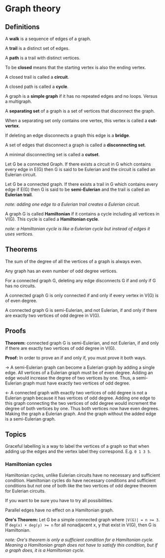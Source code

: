 # Graph theory

## Definitions

A **walk** is a sequence of edges of a graph.

A **trail** is a distinct set of edges.

A **path** is a trail with distinct vertices.

To be **closed** means that the starting vertex is also the ending vertex.

A closed trail is called a **circuit**.

A closed path is called a **cycle**.

A graph is a **simple graph** if it has no repeated edges and no loops. Versus a multigraph.

A **separating set** of a graph is a set of vertices that disconnect the graph.

When a separating set only contains one vertex, this vertex is called a **cut-vertex**.

If deleting an edge disconnects a graph this edge is a **bridge**.

A set of edges that disconnect a graph is called a **disconnecting set**.

A minimal disconnecting set is called a **cutset**.

Let G be a connected Graph. If there exists a circuit in G which contains every edge in E(G) then G is said to be Eulerian and the circuit is called an Eulerian circuit.

Let G be a connected graph. If there exists a trail in G which contains every edge if E(G) then G is said to be **semi-Eulerian** and the trail is called an **Eulerian trail**.

_note: adding one edge to a Eulerian trail creates a Eulerian circuit._

A graph G is called **Hamiltonian** if it contains a cycle including all vertices in V(G). This cycle is called a **Hamiltonian cycle**.

_note: a Hamiltonian cycle is like a Eulerian cycle but instead of edges it uses vertices._

## Theorems

The sum of the degree of all the vertices of a graph is always even.

Any graph has an even number of odd degree vertices.

For a connected graph G, deleting any edge disconnects G if and only if G has no circuits.

A connected graph G is only connected if and only if every vertex in V(G) is of even degree.

A connected graph G is semi-Eulerian, and not Eulerian, if and only if there are exactly two vertices of odd degree in V(G).

## Proofs

**Theorem:** connected graph G is semi-Eulerian, and not Eulerian, if and only if there are exactly two vertices of odd degree in V(G).

**Proof:** In order to prove an if and only if, you must prove it both ways.

->
A semi-Eulerian graph can become a Eulerian graph by adding a single edge. All vertices of a Eulerian graph must be of even degree. Adding an edge would increase the degree of two vertices by one. Thus, a semi-Eulerian graph must have exactly two vertices of odd degree.

<-
A connected graph with exactly two vertices of odd degree is not a Eulerian graph because it has vertices of odd degree. Adding one edge to this graph connecting the two vertices of odd degree would increment the degree of both vertices by one. Thus both vertices now have even degrees. Making the graph a Eulerian graph. And the graph without the added edge is a semi-Eulerian graph.

## Topics

Graceful labelling is a way to label the vertices of a graph so that when adding up the edges and the vertex label they correspond. E.g. `0 1 3 5`.

### Hamiltonian cycles

Hamiltonian cycles, unlike Eulerian circuits have no necessary and sufficient condition. Hamiltonian cycles do have necessary conditions and sufficient conditions but not one of both like the two vertices of odd degree theorem for Eulerian circuits.

If you want to be sure you have to try all possibilities.

Parallel edges have no effect on a Hamiltonian graph.

**Ore's Theorem:** Let G be a simple connected graph where `|V(G)| = n >= 3`. If `deg(x) + deg(y) >= n` for all nonadjacent x, y that exist in V(G), then G is Hamiltonian.

_note: Ore's theorem is only a sufficient condition for a Hamiltonian cycle. Meaning a Hamiltonian graph does not have to satisfy this condition, but if a graph does, it is a Hamiltonian cycle._
